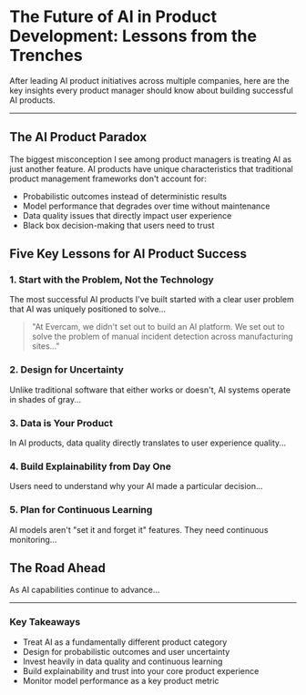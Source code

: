 # The Future of AI in Product Development: Lessons from the Trenches

After leading AI product initiatives across multiple companies, here are the key insights every product manager should know about building successful AI products.

---

## The AI Product Paradox

The biggest misconception I see among product managers is treating AI as just another feature. AI products have unique characteristics that traditional product management frameworks don't account for:

- Probabilistic outcomes instead of deterministic results
- Model performance that degrades over time without maintenance
- Data quality issues that directly impact user experience
- Black box decision-making that users need to trust

## Five Key Lessons for AI Product Success

### 1. Start with the Problem, Not the Technology

The most successful AI products I've built started with a clear user problem that AI was uniquely positioned to solve...

> "At Evercam, we didn't set out to build an AI platform. We set out to solve the problem of manual incident detection across manufacturing sites..."

### 2. Design for Uncertainty

Unlike traditional software that either works or doesn't, AI systems operate in shades of gray...

### 3. Data is Your Product

In AI products, data quality directly translates to user experience quality...

### 4. Build Explainability from Day One

Users need to understand why your AI made a particular decision...

### 5. Plan for Continuous Learning

AI models aren't "set it and forget it" features. They need continuous monitoring...

## The Road Ahead

As AI capabilities continue to advance...

---

### Key Takeaways

- Treat AI as a fundamentally different product category  
- Design for probabilistic outcomes and user uncertainty  
- Invest heavily in data quality and continuous learning  
- Build explainability and trust into your core product experience  
- Monitor model performance as a key product metric
